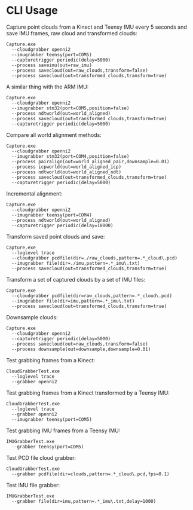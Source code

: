 # CLI Usage

Capture point clouds from a Kinect and Teensy IMU every 5 seconds and save IMU frames, raw cloud and transformed clouds:
```
Capture.exe
  --cloudgrabber openni2
  --imugrabber teensy(port=COM5)
  --capturetrigger periodic(delay=5000)
  --process saveimu(out=raw_imu)
  --process savecloud(out=raw_clouds,transform=false)
  --process savecloud(out=transformed_clouds,transform=true)
```

A similar thing with the ARM IMU:
```
Capture.exe
  --cloudgrabber openni2
  --imugrabber stm32(port=COM5,position=false)
  --process ndtworld(out=world_aligned) 
  --process savecloud(out=transformed_clouds,transform=true)
  --capturetrigger periodic(delay=5000)
```

Compare all world alignment methods:
```
Capture.exe
  --cloudgrabber openni2
  --imugrabber stm32(port=COM4,position=false)
  --process pairalign(out=world_aligned_pair,downsample=0.01)
  --process icpworld(out=world_aligned_icp)
  --process ndtworld(out=world_aligned_ndt)
  --process savecloud(out=transformed_clouds,transform=true)
  --capturetrigger periodic(delay=5000)
```

Incremental alignment:
```
Capture.exe
  --cloudgrabber openni2
  --imugrabber teensy(port=COM4)
  --process ndtworld(out=world_aligned)
  --capturetrigger periodic(delay=10000)
```

Transform saved point clouds and save:
```
Capture.exe
  --loglevel trace
  --cloudgrabber pcdfile(dir=./raw_clouds,pattern=.*_cloud\.pcd)
  --imugrabber file(dir=./imu,pattern=.*_imu\.txt)
  --process savecloud(out=transformed_clouds,transform=true)
```

Transform a set of captured clouds by a set of IMU files:
```
Capture.exe
  --cloudgrabber pcdfile(dir=raw_clouds,pattern=.*_cloud\.pcd)
  --imugrabber file(dir=imu,pattern=.*_imu\.txt)
  --process savecloud(out=transformed_clouds,transform=true)
```

Downsample clouds:
```
Capture.exe
  --cloudgrabber openni2
  --capturetrigger periodic(delay=5000)
  --process savecloud(out=raw_clouds,transform=false)
  --process downsample(out=downsample,downsample=0.01)
```

Test grabbing frames from a Kinect:
```
CloudGrabberTest.exe
  --loglevel trace
  --grabber openni2
```

Test grabbing frames from a Kinect transformed by a Teensy IMU:
```
CloudGrabberTest.exe
  --loglevel trace
  --grabber openni2
  --imugrabber teensy(port=COM5)
```

Test grabbing IMU frames from a Teensy IMU:
```
IMUGrabberTest.exe
  --grabber teensy(port=COM5)
```

Test PCD file cloud grabber:
```
CloudGrabberTest.exe
  --grabber pcdfile(dir=clouds,pattern=.*_cloud\.pcd,fps=0.1)
```

Test IMU file grabber:
```
IMUGrabberTest.exe
  --grabber file(dir=imu,pattern=.*_imu\.txt,delay=1000)
```
